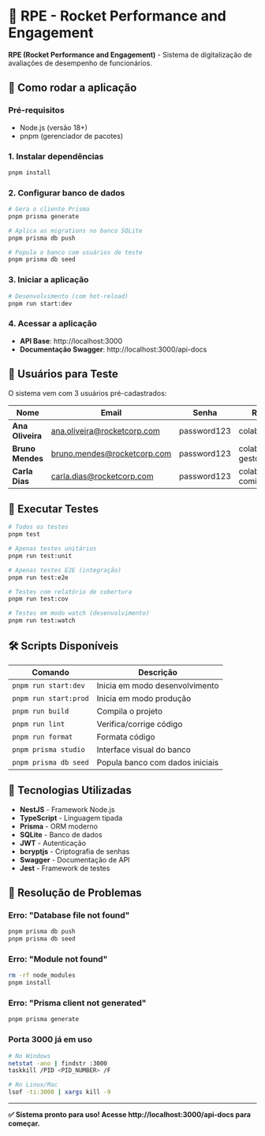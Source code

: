 # 🚀 RPE - Rocket Performance and Engagement

**RPE (Rocket Performance and Engagement)** - Sistema de digitalização de avaliações de desempenho de funcionários.

## 🚀 **Como rodar a aplicação**

### **Pré-requisitos**
- Node.js (versão 18+)
- pnpm (gerenciador de pacotes)

### **1. Instalar dependências**
```bash
pnpm install
```

### **2. Configurar banco de dados**
```bash
# Gera o cliente Prisma
pnpm prisma generate

# Aplica as migrations no banco SQLite
pnpm prisma db push

# Popula o banco com usuários de teste
pnpm prisma db seed
```

### **3. Iniciar a aplicação**
```bash
# Desenvolvimento (com hot-reload)
pnpm run start:dev
```

### **4. Acessar a aplicação**
- **API Base**: http://localhost:3000
- **Documentação Swagger**: http://localhost:3000/api-docs

## 👥 **Usuários para Teste**

O sistema vem com 3 usuários pré-cadastrados:

| Nome | Email | Senha | Roles |
|------|-------|-------|-------|
| **Ana Oliveira** | ana.oliveira@rocketcorp.com | password123 | colaborador |
| **Bruno Mendes** | bruno.mendes@rocketcorp.com | password123 | colaborador, gestor |
| **Carla Dias** | carla.dias@rocketcorp.com | password123 | colaborador, comitê |

## 🧪 **Executar Testes**

```bash
# Todos os testes
pnpm test

# Apenas testes unitários
pnpm run test:unit

# Apenas testes E2E (integração)
pnpm run test:e2e

# Testes com relatório de cobertura
pnpm run test:cov

# Testes em modo watch (desenvolvimento)
pnpm run test:watch
```

## 🛠️ **Scripts Disponíveis**

| Comando | Descrição |
|---------|-----------|
| `pnpm run start:dev` | Inicia em modo desenvolvimento |
| `pnpm run start:prod` | Inicia em modo produção |
| `pnpm run build` | Compila o projeto |
| `pnpm run lint` | Verifica/corrige código |
| `pnpm run format` | Formata código |
| `pnpm prisma studio` | Interface visual do banco |
| `pnpm prisma db seed` | Popula banco com dados iniciais |

## 🔧 **Tecnologias Utilizadas**

- **NestJS** - Framework Node.js
- **TypeScript** - Linguagem tipada
- **Prisma** - ORM moderno
- **SQLite** - Banco de dados
- **JWT** - Autenticação
- **bcryptjs** - Criptografia de senhas
- **Swagger** - Documentação de API
- **Jest** - Framework de testes

## 🚨 **Resolução de Problemas**

### **Erro: "Database file not found"**
```bash
pnpm prisma db push
pnpm prisma db seed
```

### **Erro: "Module not found"**
```bash
rm -rf node_modules
pnpm install
```

### **Erro: "Prisma client not generated"**
```bash
pnpm prisma generate
```

### **Porta 3000 já em uso**
```bash
# No Windows
netstat -ano | findstr :3000
taskkill /PID <PID_NUMBER> /F

# No Linux/Mac
lsof -ti:3000 | xargs kill -9
```
---

**✅ Sistema pronto para uso! Acesse http://localhost:3000/api-docs para começar.**